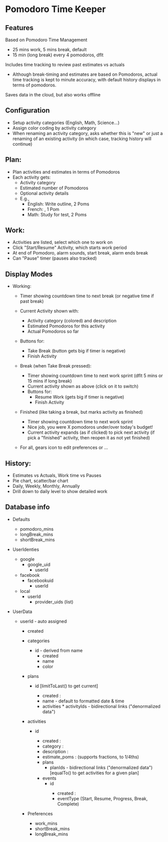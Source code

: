 # Pomodoro Time Keeper

## Features

Based on Pomodoro Time Management

* 25 mins work, 5 mins break, default
* 15 min (long break) every 4 pomodoros, dflt

Includes time tracking to review past estimates vs actuals

* Although break-timing and estimates are based on Pomodoros, actual
  time tracking is kept to minute accuracy, with default history
  displays in terms of pomodoros.

Saves data in the cloud, but also works offline

## Configuration

* Setup activity categories (English, Math, Science...)
* Assign color coding by activity category
* When renaming an activity category, asks whether this is "new" or just a renaming
  of an existing activity (in which case, tracking history will continue)

## Plan:

* Plan activities and estimates in terms of Pomodoros
* Each activity gets:
  * Activity category
  * Estimated number of Pomodoros
  *  Optional activity details
  * E.g.,
      * English: Write outline, 2 Poms
      * French: <no details>, 1 Pom
      * Math: Study for test, 2 Poms

## Work:

* Activities are listed, select which one to work on
* Click "Start/Resume" Activity, which starts work period
* At end of Pomodoro, alarm sounds, start break, alarm ends break
* Can "Pause" timer (pauses also tracked)

## Display Modes

* Working:
  *  Timer showing countdown time to next break (or negative time if past break)
  *  Current Activity shown with:
      * Activity category (colored) and description
      * Estimated Pomodoros for this activity
      * Actual Pomodoros so far
  * Buttons for:
      * Take Break (button gets big if timer is negative)
      * Finish Activity
  * Break (when Take Break pressed):
      * Timer showing countdown time to next work sprint (dflt 5 mins or 15 mins if long break)
      * Current activity shown as above (click on it to switch)
      * Buttons for:
          * Resume Work (gets big if timer is negative)
          * Finish Activity
  * Finished (like taking a break, but marks activity as finished)
      * Timer showing countdown time to next work sprint
      * Nice job, you were X pomodoros under/over today's budget!
    * Current activity expands (as if clicked) to pick next activity (if pick
      a "finished" activity, then reopen it as not yet finished)

  * For all, gears icon to edit preferences or ... 

## History:
* Estimates vs Actuals, Work time vs Pauses
* Pie chart, scatter/bar chart
* Daily, Weekly, Monthly, Annually
* Drill down to daily level to show detailed work

## Database info

* Defaults
    * pomodoro_mins 
    * longBreak_mins
    * shortBreak_mins

* UserIdenties
   * google 
       * google_uid
           * userId
   * facebook
       * facebookuid
           * userId
   * local
       * userId
           * provider_uids (list)

* UserData
    * userId - auto assigned
        * created

        * categories
            * id - derived from name
                * created
                * name
                * color

        * plans
            * id  <created datetime>  [limitToLast() to get current]
                * created : <datetime>
                * name - default to formatted date & time
                * activities 
                      * activityIds - bidirectional links ("denormalized data")

        * activities
            * id  <created datetime>
                * created  : <datetime>
                * category : <categoryId>
                * description  : <string>
                * estimate_poms : <number>  (supports fractions, to 1/4ths)
                * plans
                    * planIds - bidirectional links ("denormalized data")
                                [equalTo(<planId>) to get activities for a given plan]
                * events
                    * id <created datetime>
                        * created : <datetime>
                        * eventType (Start, Resume, Progress, Break, Complete)

        * Preferences
            * work_mins
            * shortBreak_mins
            * longBreak_mins
